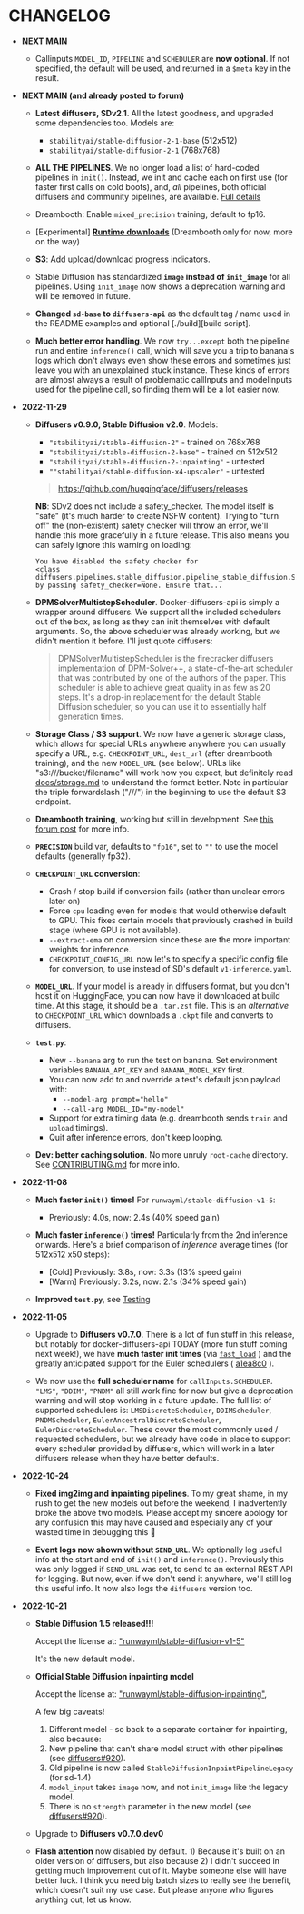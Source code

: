 # CHANGELOG

* **NEXT MAIN**

  * Callinputs `MODEL_ID`, `PIPELINE` and `SCHEDULER` are **now optional**.
    If not specified, the default will be used, and returned in a `$meta`
    key in the result.

* **NEXT MAIN (and already posted to forum)**

  * **Latest diffusers, SDv2.1**.  All the latest goodness, and upgraded some
    dependencies too.  Models are:

    * `stabilityai/stable-diffusion-2-1-base` (512x512)
    * `stabilityai/stable-diffusion-2-1` (768x768)

  * **ALL THE PIPELINES**.  We no longer load a list of hard-coded pipelines
    in `init()`.  Instead, we init and cache each on first use (for faster
    first calls on cold boots), and, *all* pipelines, both official diffusers
    and community pipelines, are available.
    [Full details](https://banana-forums.dev/t/all-your-pipelines-are-belong-to-us/83)

  * Dreambooth: Enable `mixed_precision` training, default to fp16.

  * [Experimental] **[Runtime downloads](https://banana-forums.dev/t/runtime-downloads-dont-download-during-build/81/3)** (Dreambooth
  only for now, more on the way)

  * **S3**: Add upload/download progress indicators.

  * Stable Diffusion has standardized **`image` instead of `init_image`** for
    all pipelines.  Using `init_image` now shows a deprecation warning and
    will be removed in future.

  * **Changed `sd-base` to `diffusers-api`** as the default tag / name used
    in the README examples and optional [./build][build script].

  * **Much better error handling**.  We now `try...except` both the pipeline
    run and entire `inference()` call, which will save you a trip to banana's
    logs which don't always even show these errors and sometimes just leave
    you with an unexplained stuck instance.  These kinds of errors are almost
    always a result of problematic callInputs and modelInputs used for the
    pipeline call, so finding them will be a lot easier now.

* **2022-11-29**

  * **Diffusers v0.9.0, Stable Diffusion v2.0**.  Models:
      * `"stabilityai/stable-diffusion-2"` - trained on 768x768
      * `"stabilityai/stable-diffusion-2-base"` - trained on 512x512
      * `"stabilityai/stable-diffusion-2-inpainting"` - untested
      * `""stabilityai/stable-diffusion-x4-upscaler"` - untested

    > https://github.com/huggingface/diffusers/releases

    **NB**: SDv2 does not include a safety_checker.  The model itself is
    "safe" (it's much harder to create NSFW content).  Trying to "turn off"
    the (non-existent) safety checker will throw an error, we'll handle this
    more gracefully in a future release.  This also means you can safely
    ignore this warning on loading:

    ```
    You have disabled the safety checker for
    <class diffusers.pipelines.stable_diffusion.pipeline_stable_diffusion.StableDiffusionPipeline'>
    by passing safety_checker=None. Ensure that...
    ```

  * **DPMSolverMultistepScheduler**.  Docker-diffusers-api is simply a wrapper
    around diffusers.  We support all the included schedulers out of the box,
    as long as they can init themselves with default arguments.  So, the above
    scheduler was already working, but we didn't mention it before.  I'll just
    quote diffusers:

    > DPMSolverMultistepScheduler is the firecracker diffusers implementation
    of DPM-Solver++, a state-of-the-art scheduler that was contributed by one
    of the authors of the paper. This scheduler is able to achieve great
    quality in as few as 20 steps. It's a drop-in replacement for the default
    Stable Diffusion scheduler, so you can use it to essentially half
    generation times.

  * **Storage Class / S3 support**.  We now have a generic storage class, which
    allows for special URLs anywhere anywhere you can usually specify a URL,
    e.g. `CHECKPOINT_URL`, `dest_url` (after dreambooth training), and the new
    `MODEL_URL` (see below).  URLs like "s3:///bucket/filename" will work how
    you expect, but definitely read [docs/storage.md](./docs/storage.md)
    to understand the format better.  Note in particular the triple forwardslash
    ("///") in the beginning to use the default S3 endpoint.

  * **Dreambooth training**, working but still in development.  See
    [this forum post](https://banana-forums.dev/t/dreambooth-training-first-look/36)
    for more info.

  * **`PRECISION`** build var, defaults to `"fp16"`, set to `""` to use the model
    defaults (generally fp32).

  * **`CHECKPOINT_URL` conversion**:
    * Crash / stop build if conversion fails (rather than unclear errors later on)
    * Force `cpu` loading even for models that would otherwise default to GPU.
      This fixes certain models that previously crashed in build stage (where GPU
      is not available).
    * `--extract-ema` on conversion since these are the more important weights for
      inference.
    * `CHECKPOINT_CONFIG_URL` now let's to specify a specific config file for 
      conversion, to use instead of SD's default `v1-inference.yaml`.

  * **`MODEL_URL`**.  If your model is already in diffusers format, but you don't
    host it on HuggingFace, you can now have it downloaded at build time.  At
    this stage, it should be a `.tar.zst` file.  This is an *alternative* to
    `CHECKPOINT_URL` which downloads a `.ckpt` file and converts to diffusers.

  * **`test.py`**:
    * New `--banana` arg to run the test on banana.  Set environment variables
      `BANANA_API_KEY` and `BANANA_MODEL_KEY` first.
    * You can now add to and override a test's default json payload with:
      * `--model-arg prompt="hello"`
      * `--call-arg MODEL_ID="my-model"`
    * Support for extra timing data (e.g. dreambooth sends `train`
      and `upload` timings).
    * Quit after inference errors, don't keep looping.

  * **Dev: better caching solution**.  No more unruly `root-cache` directory.  See
    [CONTRIBUTING.md](./CONTRIBUTING.md) for more info.

* **2022-11-08**

  * **Much faster `init()` times!**  For `runwayml/stable-diffusion-v1-5`:

    * Previously: 4.0s, now: 2.4s (40% speed gain)

  * **Much faster `inference()` times!** Particularly from the 2nd inference onwards.
    Here's a brief comparison of *inference* average times (for 512x512 x50 steps):

    * [Cold] Previously: 3.8s, now: 3.3s (13% speed gain)
    * [Warm] Previously: 3.2s, now: 2.1s (34% speed gain)

  * **Improved `test.py`**, see [Testing](./README.md#testing)

* **2022-11-05**

  * Upgrade to **Diffusers v0.7.0**.  There is a lot of fun stuff in this release,
    but notably for docker-diffusers-api TODAY (more fun stuff coming next week!),
    we have **much faster init times** (via
    [`fast_load`](https://github.com/huggingface/diffusers/commit/7482178162b779506a54538f2cf2565c8b88c597)
    ) and the greatly anticipated support for the Euler schedulers (
    [a1ea8c0](https://github.com/huggingface/diffusers/commit/a1ea8c01c31a44bf48f6a3b85ccabeb45ef6418f)
    ).

  * We now use the **full scheduler name** for `callInputs.SCHEDULER`.  `"LMS"`,
    `"DDIM"`, `"PNDM"` all still work fine for now but give a deprecation warning
    and will stop working in a future update.  The full list of supported schedulers
    is: `LMSDiscreteScheduler`, `DDIMScheduler`, `PNDMScheduler`,
    `EulerAncestralDiscreteScheduler`, `EulerDiscreteScheduler`.  These cover the
    most commonly used / requested schedulers, but we already have code in place to
    support every scheduler provided by diffusers, which will work in a later
    diffusers release when they have better defaults.

* **2022-10-24**

  * **Fixed img2img and inpainting pipelines**.  To my great shame, in my rush to get
    the new models out before the weekend, I inadvertently broke the above two models.
    Please accept my sincere apology for any confusion this may have caused and
    especially any of your wasted time in debugging this 🙇

  * **Event logs now shown without `SEND_URL`**.  We optionally log useful info at the
    start and end of `init()` and `inference()`.  Previously this was only logged if
    `SEND_URL` was set, to send to an external REST API for logging.  But now, even if
    we don't send it anywhere, we'll still log this useful info.  It now also logs
    the `diffusers` version too.

* **2022-10-21**

  * **Stable Diffusion 1.5 released!!!**

    Accept the license at:
    ["runwayml/stable-diffusion-v1-5"](https://huggingface.co/runwayml/stable-diffusion-v1-5)

    It's the new default model.

  * **Official Stable Diffusion inpainting model**

    Accept the license at:
    ["runwayml/stable-diffusion-inpainting"](https://huggingface.co/runwayml/stable-diffusion-inpainting),

    A few big caveats!

    1) Different model - so back to a separate container for inpainting, also because:
    2) New pipeline that can't share model struct with other pipelines
       (see [diffusers#920](https://github.com/huggingface/diffusers/issues/920)).
    3) Old pipeline is now called `StableDiffusionInpaintPipelineLegacy` (for sd-1.4)
    4) `model_input` takes `image` now, and not `init_image` like the legacy model.
    5) There is no `strength` parameter in the new model
       (see [diffusers#920](https://github.com/huggingface/diffusers/issues/920)).

  * Upgrade to **Diffusers v0.7.0.dev0**

  * **Flash attention** now disabled by default.  1) Because it's built on
    an older version of diffusers, but also because 2) I didn't succeed in
    getting much improvement out of it.  Maybe someone else will have better
    luck.  I think you need big batch sizes to really see the benefit, which
    doesn't suit my use case.  But please anyone who figures anything out,
    let us know.
